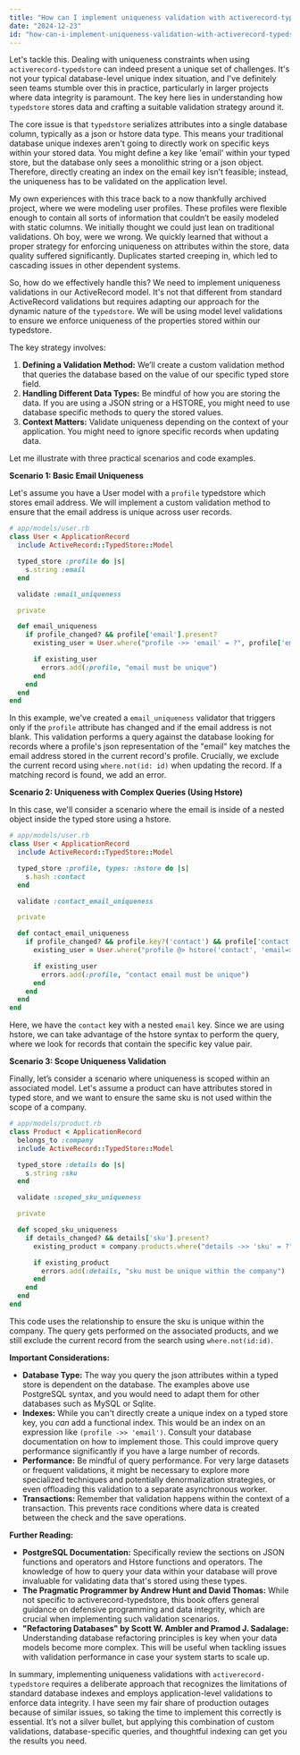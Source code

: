 ```yaml
---
title: "How can I implement uniqueness validation with activerecord-typedstore?"
date: "2024-12-23"
id: "how-can-i-implement-uniqueness-validation-with-activerecord-typedstore"
---
```


Let's tackle this. Dealing with uniqueness constraints when using `activerecord-typedstore` can indeed present a unique set of challenges. It's not your typical database-level unique index situation, and I've definitely seen teams stumble over this in practice, particularly in larger projects where data integrity is paramount. The key here lies in understanding how `typedstore` stores data and crafting a suitable validation strategy around it.

The core issue is that `typedstore` serializes attributes into a single database column, typically as a json or hstore data type. This means your traditional database unique indexes aren't going to directly work on specific keys within your stored data. You might define a key like 'email' within your typed store, but the database only sees a monolithic string or a json object. Therefore, directly creating an index on the email key isn't feasible; instead, the uniqueness has to be validated on the application level.

My own experiences with this trace back to a now thankfully archived project, where we were modeling user profiles. These profiles were flexible enough to contain all sorts of information that couldn’t be easily modeled with static columns. We initially thought we could just lean on traditional validations. Oh boy, were we wrong. We quickly learned that without a proper strategy for enforcing uniqueness on attributes within the store, data quality suffered significantly. Duplicates started creeping in, which led to cascading issues in other dependent systems.

So, how do we effectively handle this? We need to implement uniqueness validations in our ActiveRecord model. It's not that different from standard ActiveRecord validations but requires adapting our approach for the dynamic nature of the `typedstore`. We will be using model level validations to ensure we enforce uniqueness of the properties stored within our typedstore.

The key strategy involves:

1.  **Defining a Validation Method:** We’ll create a custom validation method that queries the database based on the value of our specific typed store field.
2.  **Handling Different Data Types:** Be mindful of how you are storing the data. If you are using a JSON string or a HSTORE, you might need to use database specific methods to query the stored values.
3.  **Context Matters:** Validate uniqueness depending on the context of your application. You might need to ignore specific records when updating data.

Let me illustrate with three practical scenarios and code examples.

**Scenario 1: Basic Email Uniqueness**

Let's assume you have a User model with a `profile` typedstore which stores email address. We will implement a custom validation method to ensure that the email address is unique across user records.

```ruby
# app/models/user.rb
class User < ApplicationRecord
  include ActiveRecord::TypedStore::Model

  typed_store :profile do |s|
    s.string :email
  end

  validate :email_uniqueness

  private

  def email_uniqueness
    if profile_changed? && profile['email'].present?
      existing_user = User.where("profile ->> 'email' = ?", profile['email']).where.not(id: id).first

      if existing_user
        errors.add(:profile, "email must be unique")
      end
    end
  end
end
```

In this example, we've created a `email_uniqueness` validator that triggers only if the `profile` attribute has changed and if the email address is not blank. This validation performs a query against the database looking for records where a profile's json representation of the "email" key matches the email address stored in the current record's profile. Crucially, we exclude the current record using `where.not(id: id)` when updating the record. If a matching record is found, we add an error.

**Scenario 2: Uniqueness with Complex Queries (Using Hstore)**

In this case, we'll consider a scenario where the email is inside of a nested object inside the typed store using a hstore.

```ruby
# app/models/user.rb
class User < ApplicationRecord
  include ActiveRecord::TypedStore::Model

  typed_store :profile, types: :hstore do |s|
    s.hash :contact
  end

  validate :contact_email_uniqueness

  private

  def contact_email_uniqueness
    if profile_changed? && profile.key?('contact') && profile['contact'].key?('email') && profile['contact']['email'].present?
      existing_user = User.where("profile @> hstore('contact', 'email=>\"#{profile['contact']['email']}\"')").where.not(id: id).first

      if existing_user
        errors.add(:profile, "contact email must be unique")
      end
    end
  end
end
```

Here, we have the `contact` key with a nested `email` key. Since we are using hstore, we can take advantage of the hstore syntax to perform the query, where we look for records that contain the specific key value pair.

**Scenario 3: Scope Uniqueness Validation**

Finally, let’s consider a scenario where uniqueness is scoped within an associated model. Let's assume a product can have attributes stored in typed store, and we want to ensure the same sku is not used within the scope of a company.

```ruby
# app/models/product.rb
class Product < ApplicationRecord
  belongs_to :company
  include ActiveRecord::TypedStore::Model

  typed_store :details do |s|
    s.string :sku
  end

  validate :scoped_sku_uniqueness

  private

  def scoped_sku_uniqueness
    if details_changed? && details['sku'].present?
      existing_product = company.products.where("details ->> 'sku' = ?", details['sku']).where.not(id: id).first

      if existing_product
        errors.add(:details, "sku must be unique within the company")
      end
    end
  end
end
```

This code uses the relationship to ensure the sku is unique within the company. The query gets performed on the associated products, and we still exclude the current record from the search using `where.not(id:id)`.

**Important Considerations:**

*   **Database Type:** The way you query the json attributes within a typed store is dependent on the database. The examples above use PostgreSQL syntax, and you would need to adapt them for other databases such as MySQL or Sqlite.
*   **Indexes:** While you can't directly create a unique index on a typed store key, you *can* add a functional index. This would be an index on an expression like `(profile ->> 'email')`. Consult your database documentation on how to implement those. This could improve query performance significantly if you have a large number of records.
*   **Performance:** Be mindful of query performance. For very large datasets or frequent validations, it might be necessary to explore more specialized techniques and potentially denormalization strategies, or even offloading this validation to a separate asynchronous worker.
*   **Transactions:** Remember that validation happens within the context of a transaction. This prevents race conditions where data is created between the check and the save operations.

**Further Reading:**

*   **PostgreSQL Documentation:** Specifically review the sections on JSON functions and operators and Hstore functions and operators. The knowledge of how to query your data within your database will prove invaluable for validating data that's stored using these types.
*   **The Pragmatic Programmer by Andrew Hunt and David Thomas:** While not specific to activerecord-typedstore, this book offers general guidance on defensive programming and data integrity, which are crucial when implementing such validation scenarios.
*   **"Refactoring Databases" by Scott W. Ambler and Pramod J. Sadalage:** Understanding database refactoring principles is key when your data models become more complex. This will be useful when tackling issues with validation performance in case your system starts to scale up.

In summary, implementing uniqueness validations with `activerecord-typedstore` requires a deliberate approach that recognizes the limitations of standard database indexes and employs application-level validations to enforce data integrity. I have seen my fair share of production outages because of similar issues, so taking the time to implement this correctly is essential. It’s not a silver bullet, but applying this combination of custom validations, database-specific queries, and thoughtful indexing can get you the results you need.
